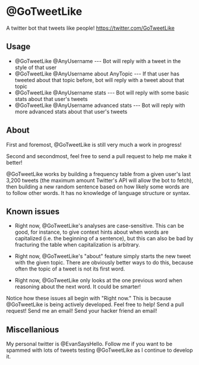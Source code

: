 # @GoTweetLike
A twitter bot that tweets like people! https://twitter.com/GoTweetLike

## Usage

* @GoTweetLike @AnyUsername   ---   Bot will reply with a tweet in the style of that user
* @GoTweetLike @AnyUsername about AnyTopic   ---   If that user has tweeted about that topic before, bot will reply with a tweet about that topic
* @GoTweetLike @AnyUsername stats   ---   Bot will reply with some basic stats about that user's tweets
* @GoTweetLike @AnyUsername advanced stats   ---   Bot will reply with more advanced stats about that user's tweets

## About

First and foremost, @GoTweetLike is still very much a work in progress!

Second and secondmost, feel free to send a pull request to help me make it better!

@GoTweetLike works by building a frequency table from a given user's last 3,200 tweets (the maximum amount Twitter's API will allow the bot to fetch), then building a new random sentence based on how likely some words are to follow other words. It has no knowledge of language structure or syntax.

## Known issues

* Right now, @GoTweetLike's analyses are case-sensitive. This can be good, for instance, to give context hints about when words are capitalized (i.e. the beginning of a sentence), but this can also be bad by fracturing the table when capitalization is arbitrary.

* Right now, @GoTweetLike's "about" feature simply starts the new tweet with the given topic. There are obviously better ways to do this, because often the topic of a tweet is not its first word.

* Right now, @GoTweetLike only looks at the one previous word when reasoning about the next word. It could be smarter!

Notice how these issues all begin with "Right now." This is because @GoTweetLike is being actively developed. Feel free to help! Send a pull request! Send me an email! Send your hacker friend an email!

## Miscellanious

My personal twitter is @EvanSaysHello. Follow me if you want to be spammed with lots of tweets testing @GoTweetLike as I continue to develop it.
